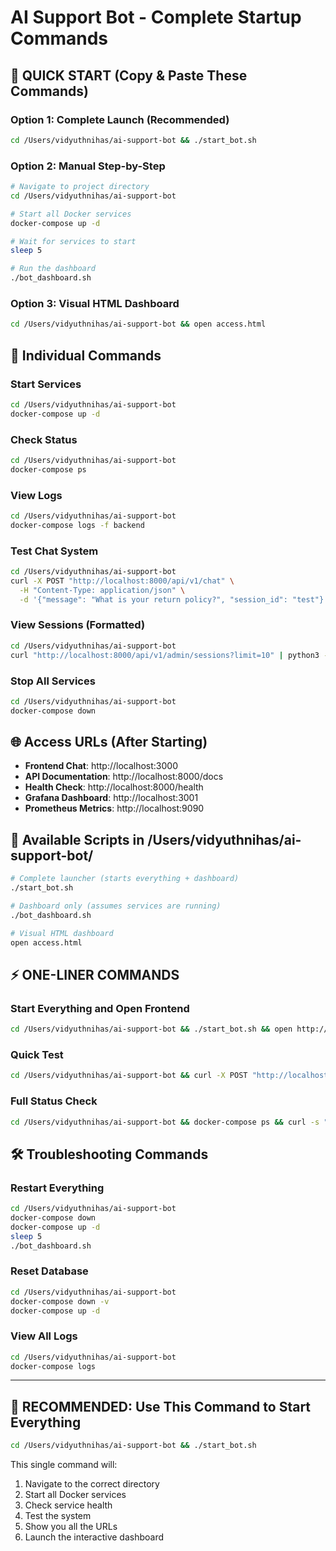 # AI Support Bot - Complete Startup Commands

## 🚀 QUICK START (Copy & Paste These Commands)

### Option 1: Complete Launch (Recommended)
```bash
cd /Users/vidyuthnihas/ai-support-bot && ./start_bot.sh
```

### Option 2: Manual Step-by-Step
```bash
# Navigate to project directory
cd /Users/vidyuthnihas/ai-support-bot

# Start all Docker services
docker-compose up -d

# Wait for services to start
sleep 5

# Run the dashboard
./bot_dashboard.sh
```

### Option 3: Visual HTML Dashboard
```bash
cd /Users/vidyuthnihas/ai-support-bot && open access.html
```

## 🔧 Individual Commands

### Start Services
```bash
cd /Users/vidyuthnihas/ai-support-bot
docker-compose up -d
```

### Check Status
```bash
cd /Users/vidyuthnihas/ai-support-bot
docker-compose ps
```

### View Logs
```bash
cd /Users/vidyuthnihas/ai-support-bot
docker-compose logs -f backend
```

### Test Chat System
```bash
cd /Users/vidyuthnihas/ai-support-bot
curl -X POST "http://localhost:8000/api/v1/chat" \
  -H "Content-Type: application/json" \
  -d '{"message": "What is your return policy?", "session_id": "test"}'
```

### View Sessions (Formatted)
```bash
cd /Users/vidyuthnihas/ai-support-bot
curl "http://localhost:8000/api/v1/admin/sessions?limit=10" | python3 -m json.tool
```

### Stop All Services
```bash
cd /Users/vidyuthnihas/ai-support-bot
docker-compose down
```

## 🌐 Access URLs (After Starting)

- **Frontend Chat**: http://localhost:3000
- **API Documentation**: http://localhost:8000/docs
- **Health Check**: http://localhost:8000/health
- **Grafana Dashboard**: http://localhost:3001
- **Prometheus Metrics**: http://localhost:9090

## 📁 Available Scripts in /Users/vidyuthnihas/ai-support-bot/

```bash
# Complete launcher (starts everything + dashboard)
./start_bot.sh

# Dashboard only (assumes services are running)
./bot_dashboard.sh

# Visual HTML dashboard
open access.html
```

## ⚡ ONE-LINER COMMANDS

### Start Everything and Open Frontend
```bash
cd /Users/vidyuthnihas/ai-support-bot && ./start_bot.sh && open http://localhost:3000
```

### Quick Test
```bash
cd /Users/vidyuthnihas/ai-support-bot && curl -X POST "http://localhost:8000/api/v1/chat" -H "Content-Type: application/json" -d '{"message": "What is your return policy?", "session_id": "quick-test"}' | python3 -m json.tool
```

### Full Status Check
```bash
cd /Users/vidyuthnihas/ai-support-bot && docker-compose ps && curl -s "http://localhost:8000/health" | python3 -m json.tool
```

## 🛠️ Troubleshooting Commands

### Restart Everything
```bash
cd /Users/vidyuthnihas/ai-support-bot
docker-compose down
docker-compose up -d
sleep 5
./bot_dashboard.sh
```

### Reset Database
```bash
cd /Users/vidyuthnihas/ai-support-bot
docker-compose down -v
docker-compose up -d
```

### View All Logs
```bash
cd /Users/vidyuthnihas/ai-support-bot
docker-compose logs
```

---

## 🎯 RECOMMENDED: Use This Command to Start Everything
```bash
cd /Users/vidyuthnihas/ai-support-bot && ./start_bot.sh
```

This single command will:
1. Navigate to the correct directory
2. Start all Docker services
3. Check service health
4. Test the system
5. Show you all the URLs
6. Launch the interactive dashboard